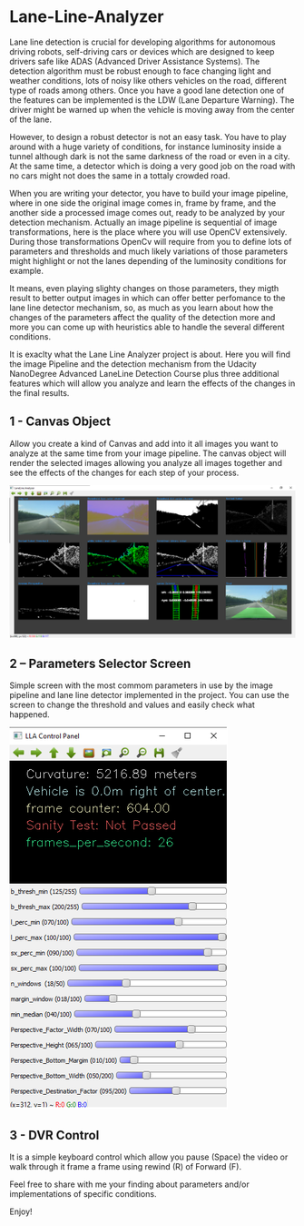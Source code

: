 # Lane-Line-Analyzer

Lane line detection is crucial for developing algorithms for autonomous driving robots, self-driving cars or devices which are designed to keep drivers safe like ADAS (Advanced Driver Assistance Systems). The detection algorithm must be robust enough to face changing light and weather conditions, lots of noisy like others vehicles on the road, different type of roads among others. Once you have a good lane detection one of the features can be implemented is the LDW (Lane Departure Warning). The driver might be warned up when the vehicle is moving away from the center of the lane.

However, to design a robust detector is not an easy task. You have to play around with a huge variety of conditions, for instance luminosity inside a tunnel although dark is not the same darkness of the road or even in a city. At the same time, a detector which is doing a very good job on the road with no cars might not does the same in a tottaly crowded road.

When you are writing your detector, you have to build your image pipeline, where in one side the original image comes in, frame by frame, and the another side a processed image comes out, ready to be analyzed by your detection mechanism. Actually an image pipeline is sequential of image transformations, here is the place where you will use OpenCV extensively.  During those transformations OpenCv will require from you to define lots of parameters and thresholds and much likely variations of those parameters might highlight or not the lanes depending of the luminosity conditions for example.

It means, even playing slighty changes on those parameters, they migth result to better output images in which can offer better perfomance to the lane line detector mechanism, so, as much as you learn about how the changes of the parameters affect the quality of the detection more and more you can come up with heuristics able to handle the several different conditions.

It is exaclty what the Lane Line Analyzer project is about. Here you will find the image Pipeline and the detection mechanism from the Udacity NanoDegree Advanced LaneLine Detection Course plus three additional features which will allow you analyze and learn the effects of the changes in the final results.

## 1	- Canvas Object
Allow you create a kind of Canvas and add into it all images you want to analyze at the same time from your image pipeline. The canvas object will render the selected images allowing you analyze all images together and see the effects of the changes for each step of your process.

![LLAnalyzer](https://github.com/patrickmfaria/Lane-Line-Analyzer/blob/master/media/lanelienanalyzer.png)

## 2 – Parameters Selector Screen
Simple screen with the most commom parameters in use by the image pipeline and lane line detector implemented in the project. You can use the screen to change the threshold and values and easily check what happened.

![LLSelector](https://github.com/patrickmfaria/Lane-Line-Analyzer/blob/master/media/paramselector.png)

## 3 - DVR Control
It is a simple keyboard control which allow you pause (Space) the video or walk through it frame a frame using rewind (R) of Forward (F).

Feel free to share with me your finding about parameters and/or implementations of specific conditions.

Enjoy!

